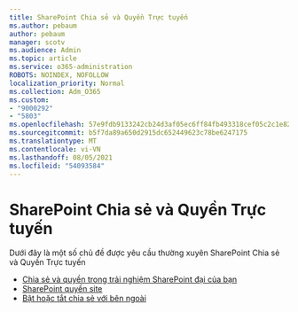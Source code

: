 ```yaml
---
title: SharePoint Chia sẻ và Quyền Trực tuyến
ms.author: pebaum
author: pebaum
manager: scotv
ms.audience: Admin
ms.topic: article
ms.service: o365-administration
ROBOTS: NOINDEX, NOFOLLOW
localization_priority: Normal
ms.collection: Adm_O365
ms.custom:
- "9000292"
- "5803"
ms.openlocfilehash: 57e9fdb9133242cb24d3af05ec6ff84fb493318cef05c2c1e82b147c3c9ebd5e
ms.sourcegitcommit: b5f7da89a650d2915dc652449623c78be6247175
ms.translationtype: MT
ms.contentlocale: vi-VN
ms.lasthandoff: 08/05/2021
ms.locfileid: "54093584"
---
```

# <a name="sharepoint-online-sharing-and-permissions"></a>SharePoint Chia sẻ và Quyền Trực tuyến

Dưới đây là một số chủ đề được yêu cầu thường xuyên SharePoint Chia sẻ và Quyền Trực tuyến

- [Chia sẻ và quyền trong trải nghiệm SharePoint đại của bạn](https://docs.microsoft.com/sharepoint/modern-experience-sharing-permissions)
- [SharePoint quyền site](https://docs.microsoft.com/sharepoint/customize-sharepoint-site-permissions)
- [Bật hoặc tắt chia sẻ với bên ngoài](https://docs.microsoft.com/sharepoint/turn-external-sharing-on-or-off)